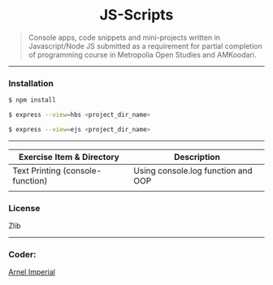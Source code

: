 <h1 align=center>JS-Scripts</h1> 

> Console apps, code snippets and mini-projects written in Javascript/Node JS submitted as a requirement for partial completion of programming course in Metropolia Open Studies and AMKoodari.

---

### Installation

```sh
$ npm install
```

```sh
$ express --view=hbs <project_dir_name>
```

```sh
$ express --view=ejs <project_dir_name>
```
---

| Exercise Item & Directory         | Description                                             |
|-----------------------------------|---------------------------------------------------------|
| Text Printing (console-function)  | Using console.log function and OOP                      | 
|                                   |                                                         | 


### License
Zlib

---

### Coder:
[Arnel Imperial](https://arnelimperial.com)
